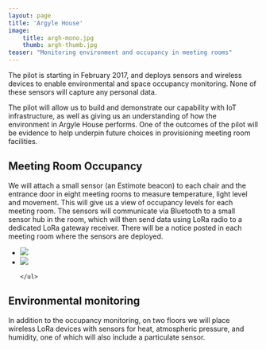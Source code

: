 ```yaml
---
layout: page
title: 'Argyle House'
image: 
    title: argh-mono.jpg
    thumb: argh-thumb.jpg
teaser: "Monitoring environment and occupancy in meeting rooms"
---
```


The pilot is starting in February 2017, and deploys sensors and wireless devices to enable environmental and space occupancy monitoring. None of these sensors will capture any personal data.

The pilot will allow us to build and demonstrate our capability with IoT infrastructure, as well as giving us an understanding of how the environment in Argyle House performs.   One of the outcomes of the pilot will be evidence to help underpin future choices in provisioning meeting room facilities.

<h2>Meeting Room Occupancy</h2>

We will attach a small sensor (an Estimote beacon) to each chair and the entrance door in eight meeting rooms to measure temperature, light level and movement. This will give us a view of occupancy levels for each meeting room.   The sensors will communicate via Bluetooth to a small sensor hub in the room, which will then send data using LoRa radio to a dedicated LoRa gateway receiver. There will be a notice posted in each meeting room where the sensors are deployed.

<div class="t60">
    <ul class="clearing-thumbs small-block-grid-2" data-clearing>   
        <li><img src="{{ site.urlimg }}/red-estimote.jpg"></li>
        <li><img src="{{ site.urlimg }}/ah-doorsign.jpg"></li>
          
    </ul>
</div>

<h2>Environmental monitoring</h2>

In addition to the occupancy monitoring, on two floors we will place wireless LoRa devices with sensors for heat, atmospheric pressure, and humidity, one of which will also include a particulate sensor.






